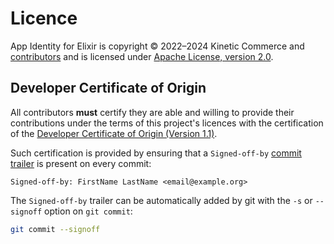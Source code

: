 # Licence

App Identity for Elixir is copyright © 2022–2024 Kinetic Commerce and
[contributors][] and is licensed under [Apache License, version
2.0](licences/APACHE-2.0.txt).

## Developer Certificate of Origin

All contributors **must** certify they are able and willing to provide their
contributions under the terms of this project's licences with the certification
of the [Developer Certificate of Origin (Version 1.1)](licences/dco.txt).

Such certification is provided by ensuring that a `Signed-off-by` [commit
trailer][] is present on every commit:

    Signed-off-by: FirstName LastName <email@example.org>

The `Signed-off-by` trailer can be automatically added by git with the `-s` or
`--signoff` option on `git commit`:

```sh
git commit --signoff
```

[commit trailer]: https://git-scm.com/docs/git-interpret-trailers
[contributors]: https://github.com/KineticCafe/app_identity/blob/main/Contributing.md#contributors
